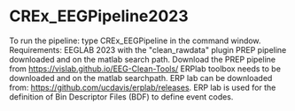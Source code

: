 # CREx_EEGPipeline2023

To run the pipeline: type CREx_EEGPipeline in the command window.
Requirements:
EEGLAB 2023 with the "clean_rawdata" plugin 
PREP pipeline downloaded and on the matlab search path. Download the PREP pipeline from https://vislab.github.io/EEG-Clean-Tools/
ERPlab toolbox needs to be downloaded and on the matlab searchpath. ERP lab can be downloaded from: https://github.com/ucdavis/erplab/releases. ERP lab is used for the definition of Bin Descriptor Files (BDF) to define event codes. 

